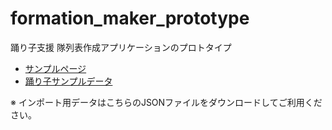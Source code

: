 # formation_maker_prototype
踊り子支援 隊列表作成アプリケーションのプロトタイプ

* [サンプルページ](https://reima4038.github.io/formation_maker_prototype/doc/index.html)
* [踊り子サンプルデータ](https://raw.githubusercontent.com/reima4038/formation_maker_prototype/master/resource/sample.json)

※ インポート用データはこちらのJSONファイルをダウンロードしてご利用ください。
